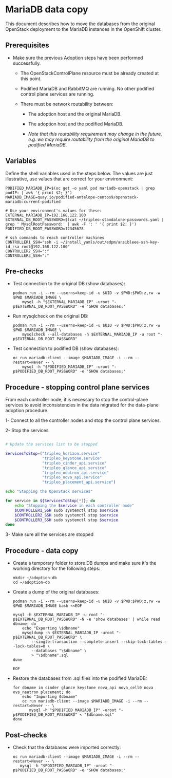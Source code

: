 # MariaDB data copy

This document describes how to move the databases from the original
OpenStack deployment to the MariaDB instances in the OpenShift
cluster.

## Prerequisites

* Make sure the previous Adoption steps have been performed successfully.

  * The OpenStackControlPlane resource must be already created at this point.

  * Podified MariaDB and RabbitMQ are running. No other podified
    control plane services are running.

  * There must be network routability between:

    * The adoption host and the original MariaDB.

    * The adoption host and the podified MariaDB.

    * *Note that this routability requirement may change in the
      future, e.g. we may require routability from the original MariaDB to
      podified MariaDB*.

## Variables

Define the shell variables used in the steps below. The values are
just illustrative, use values that are correct for your environment:

```
PODIFIED_MARIADB_IP=$(oc get -o yaml pod mariadb-openstack | grep podIP: | awk '{ print $2; }')
MARIADB_IMAGE=quay.io/podified-antelope-centos9/openstack-mariadb:current-podified

# Use your environment's values for these:
EXTERNAL_MARIADB_IP=192.168.122.100
EXTERNAL_DB_ROOT_PASSWORD=$(cat ~/tripleo-standalone-passwords.yaml | grep ' MysqlRootPassword:' | awk -F ': ' '{ print $2; }')
PODIFIED_DB_ROOT_PASSWORD=12345678

# ssh commands to reach controller machines
CONTROLLER1_SSH="ssh -i ~/install_yamls/out/edpm/ansibleee-ssh-key-id_rsa root@192.168.122.100"
CONTROLLER2_SSH=":"
CONTROLLER3_SSH=":"
```

## Pre-checks

* Test connection to the original DB (show databases):

  ```
  podman run -i --rm --userns=keep-id -u $UID -v $PWD:$PWD:z,rw -w $PWD $MARIADB_IMAGE \
      mysql -h "$EXTERNAL_MARIADB_IP" -uroot "-p$EXTERNAL_DB_ROOT_PASSWORD" -e 'SHOW databases;'
  ```

* Run mysqlcheck on the original DB:

  ```
  podman run -i --rm --userns=keep-id -u $UID -v $PWD:$PWD:z,rw -w $PWD $MARIADB_IMAGE \
      mysqlcheck --all-databases -h $EXTERNAL_MARIADB_IP -u root "-p$EXTERNAL_DB_ROOT_PASSWORD"
  ```

* Test connection to podified DB (show databases):

  ```
  oc run mariadb-client --image $MARIADB_IMAGE -i --rm --restart=Never -- \
      mysql -h "$PODIFIED_MARIADB_IP" -uroot "-p$PODIFIED_DB_ROOT_PASSWORD" -e 'SHOW databases;'
  ```

## Procedure - stopping control plane services

From each controller node, it is necessary to stop the
control-plane services to avoid inconsistencies in the
data migrated for the data-plane adoption procedure.

1- Connect to all the controller nodes and stop the control
plane services.

2- Stop the services.

```bash

# Update the services list to be stopped

ServicesToStop=("tripleo_horizon.service"
                "tripleo_keystone.service"
                "tripleo_cinder_api.service"
                "tripleo_glance_api.service"
                "tripleo_neutron_api.service"
                "tripleo_nova_api.service"
                "tripleo_placement_api.service")

echo "Stopping the OpenStack services"

for service in ${ServicesToStop[*]}; do
    echo "Stopping the $service in each controller node"
    $CONTROLLER1_SSH sudo systemctl stop $service
    $CONTROLLER2_SSH sudo systemctl stop $service
    $CONTROLLER3_SSH sudo systemctl stop $service
done
```

3- Make sure all the services are stopped

## Procedure - data copy

* Create a temporary folder to store DB dumps and make sure it's the
  working directory for the following steps:

  ```
  mkdir ~/adoption-db
  cd ~/adoption-db
  ```

* Create a dump of the original databases:

  ```
  podman run -i --rm --userns=keep-id -u $UID -v $PWD:$PWD:z,rw -w $PWD $MARIADB_IMAGE bash <<EOF

  mysql -h $EXTERNAL_MARIADB_IP -u root "-p$EXTERNAL_DB_ROOT_PASSWORD" -N -e 'show databases' | while read dbname; do
      echo "Exporting \$dbname"
      mysqldump -h $EXTERNAL_MARIADB_IP -uroot "-p$EXTERNAL_DB_ROOT_PASSWORD" \
          --single-transaction --complete-insert --skip-lock-tables --lock-tables=0 \
          --databases "\$dbname" \
          > "\$dbname".sql
  done

  EOF
  ```

* Restore the databases from .sql files into the podified MariaDB:

  ```
  for dbname in cinder glance keystone nova_api nova_cell0 nova ovs_neutron placement; do
      echo "Importing $dbname"
      oc run mariadb-client --image $MARIADB_IMAGE -i --rm --restart=Never -- \
         mysql -h "$PODIFIED_MARIADB_IP" -uroot "-p$PODIFIED_DB_ROOT_PASSWORD" < "$dbname.sql"
  done
  ```

## Post-checks

* Check that the databases were imported correctly:

  ```
  oc run mariadb-client --image $MARIADB_IMAGE -i --rm --restart=Never -- \
     mysql -h "$PODIFIED_MARIADB_IP" -uroot "-p$PODIFIED_DB_ROOT_PASSWORD" -e 'SHOW databases;'
  ```
